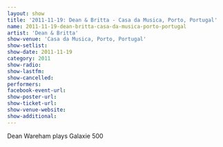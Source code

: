 ```yaml
---
layout: show
title: '2011-11-19: Dean & Britta - Casa da Musica, Porto, Portugal'
name: 2011-11-19-dean-britta-casa-da-musica-porto-portugal
artist: 'Dean & Britta'
show-venue: 'Casa da Musica, Porto, Portugal'
show-setlist: 
show-date: 2011-11-19
category: 2011
show-radio: 
show-lastfm: 
show-cancelled: 
performers: 
facebook-event-url: 
show-poster-url: 
show-ticket-url: 
show-venue-website: 
show-additional: 
---
```


Dean Wareham plays Galaxie 500